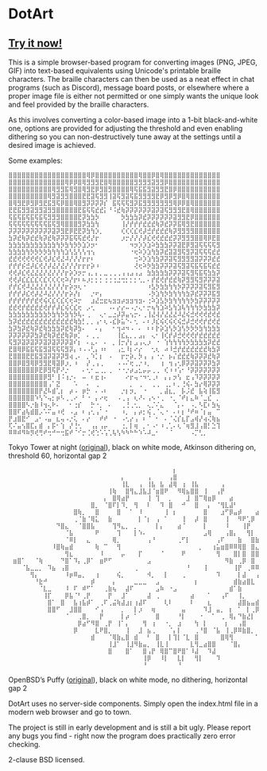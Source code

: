 # DotArt

## [Try it now!](https://albright.pro/dotart)

This is a simple browser-based program for converting images (PNG, JPEG, GIF) into text-based equivalents using Unicode's printable braille characters. The braille characters can then be used as a neat effect in chat programs (such as Discord), message board posts, or elsewhere where a proper image file is either not permitted or one simply wants the unique look and feel provided by the braille characters.

As this involves converting a color-based image into a 1-bit black-and-white one, options are provided for adjusting the threshold and even enabling dithering so you can non-destructively tune away at the settings until a desired image is achieved.

Some examples:

```
⣿⣿⣿⣿⣿⣿⣿⣿⣿⣿⣿⣿⣿⣿⣿⣿⣿⣿⢿⡿⣿⣿⣿⣿⣿⣿⣿⣿⣿⣿⢿⣿⣿⡿⣿⢿⣿⣿⣿⣿⣿⣿⣿⣿⣿⣿⣿⣿⣿
⣿⣿⣿⣿⣿⣿⣿⣿⣿⣿⣿⣿⣿⢿⡿⡿⣿⢿⣻⣻⣻⣟⣿⢿⣿⣿⣿⣿⣿⣻⣻⣻⣻⣽⣻⣻⡿⣿⣿⣿⣿⣿⣿⣿⣿⣿⣿⣿⣿
⣿⣿⣿⣿⣿⣿⣿⣿⣿⣿⢿⣻⣻⣯⢿⣻⣿⢿⣻⣟⡿⣻⣿⣻⣿⣿⣿⣿⢿⢯⣯⣯⣻⣽⣻⣻⣟⣿⡿⣿⣿⣿⣿⣿⣿⣿⣿⣿⣿
⣿⣿⣿⣿⣿⣿⣿⣿⣿⢿⣻⣽⣻⣻⣿⣿⣿⣟⣟⣽⢯⣻⣻⢸⣽⢯⣻⣽⢯⣯⣻⣻⣻⣻⣟⡿⣻⡿⣻⡿⣿⢿⣿⣿⣿⣿⣿⣿⣿
⣿⢿⣻⣟⡿⣻⡿⣻⣟⣯⣻⢯⡿⣿⣿⢿⣿⣻⡽⡽⡽⡽⡎⠀⣯⢯⢯⢯⣻⡽⣯⣻⣻⣻⣻⣻⣻⣻⢿⡿⡿⣿⢿⣿⣿⣿⣿⣿⣿
⣟⣟⣯⣻⣻⣽⣻⣻⣽⣻⣻⣿⣿⣿⣿⣿⣟⣯⢯⢯⣞⣞⡅⠘⠨⣞⢷⡽⡽⡽⡽⡽⡽⣽⡽⣽⢯⣻⣻⣻⣟⣿⢿⣿⣿⣿⣿⣿⣿
⢯⣯⢯⣯⢯⣯⢯⣯⢯⣻⣻⣻⣿⣿⣿⣿⣟⡽⣳⣳⡳⠀⠀⠀⠀⠀⡳⣳⣳⣳⡽⣞⡽⡽⡽⡽⡽⡽⣽⣻⣻⣟⡿⣿⣿⣿⣿⣿⣿
⢯⢯⢯⢯⢯⢯⢯⢯⢯⣯⢯⣻⢿⣿⣿⣿⣻⡽⣳⣳⢳⠀⠀⠀⠀⠀⢸⡜⡞⡞⡞⣞⣞⣞⢷⡽⣞⡽⡽⣯⢿⣻⣟⣿⣿⣿⣿⣿⣿
⡽⡽⡽⡽⡽⡽⡽⡽⡽⡽⣽⡽⣻⣟⡿⣟⣟⡽⣳⢳⡱⡀⠀⠀⠀⠀⢎⢎⢎⣎⢞⡼⣚⡞⣞⣞⣞⢷⡽⣻⣻⣻⣻⣿⣿⣿⣿⣿⣿
⣳⡽⣞⢷⡽⣞⣞⢷⡽⣞⢷⡽⡽⡽⣯⢯⢯⣞⢞⡜⡖⠀⠀⠀⠀⠀⡰⡒⡜⡜⡜⡼⣎⢞⢞⣞⣞⣞⡽⡽⣻⣻⣻⣿⣿⢿⡿⣟⣿
⣳⣳⣳⣳⣳⣳⣳⣳⣳⣳⣳⢳⡳⣳⢳⡳⡳⣱⡱⡲⠂⠀⠀⠀⠀⠀⠀⠀⠲⡲⡱⡱⣱⠵⣳⣳⣳⡽⡽⣽⣟⡿⣻⣽⢯⢯⢯⢯⣻
⣳⣳⣳⣳⢳⡳⡳⡳⡳⣳⢳⢳⢳⣱⢣⣣⢣⢣⢲⢢⠀⠀⠀⠀⠀⠀⠀⠀⠐⢖⠵⡱⣱⢳⣳⡽⣞⣽⣽⣻⢯⣻⡽⣽⢯⢯⢯⣞⣞
⣞⣞⢞⢞⢞⢞⢞⣎⢞⡼⣎⢞⣜⠼⡜⡜⡜⡖⡖⠆⠀⠀⠀⠀⠀⠀⠀⠀⠀⢒⠵⡱⣱⢳⣳⡽⡽⣽⢯⣻⣻⣻⣻⣽⡽⡽⡽⣞⣞
⡞⡞⡞⡮⣚⡼⣎⢞⡜⡼⣜⡜⣜⡜⡜⡜⡖⡖⡖⡵⠰⠀⠀⠀⠀⠀⠀⠀⠀⢜⢖⠵⡳⣳⣳⡽⡽⡽⣽⢯⣻⣽⢯⣯⢯⣯⢯⣞⣞
⢞⢞⡼⣎⢞⣜⣜⣜⡜⣜⡜⡜⡜⡖⡵⡱⡲⡒⢠⡀⡄⡀⣀⢀⢀⢀⢠⢠⣠⢠⣠⠀⣳⣳⣳⣳⣳⡽⡽⡽⣽⢯⣻⢯⣯⢯⣳⣳⡽
⢞⢞⡼⣎⣎⣎⣎⢎⣎⢎⢎⢎⢖⠵⡜⡖⠆⠦⡰⡂⡂⡂⢐⢐⢐⣐⢒⡂⡂⡂⢂⡀⠄⡞⣞⢞⡞⣞⣞⢷⡽⣻⣻⢯⣻⡽⡽⡽⣽
⡞⡞⣎⢞⠼⣜⣜⣜⡜⣜⡜⡜⡜⡖⡵⡲⢆⠐⠀⠀⠀⠀⠀⠀⠀⠀⠀⠀⠀⠀⠀⠀⠰⣣⡳⣳⣳⢳⢳⡳⡽⡽⡽⡽⣽⢯⣻⣯⣻
⡞⡞⡞⡼⣎⢞⡼⣜⠼⣜⡜⡜⡜⡖⡵⡜⡆⠀⠀⡐⠖⡄⠀⠀⠀⠀⠀⠀⠀⠀⠀⠀⠠⡳⣱⢳⡳⣳⢳⢳⢳⣳⡽⣞⡽⡽⡽⣯⣻
⡞⡞⡞⡞⡞⡞⣞⢞⢮⢎⣎⢎⣎⢎⢖⠵⡒⠀⠀⣰⣜⣒⣖⢦⣲⣲⡴⣲⣲⢲⣲⠄⢐⠵⣱⣣⡳⣳⢳⢳⢳⢳⡳⣳⡽⡽⡽⡽⡽
⣞⣞⢞⡞⣞⣞⣞⣞⢞⡞⡞⡼⣎⢮⢎⣎⢖⠀⡠⢂⠀⠀⠀⠠⠄⡔⡔⠤⠠⡐⢄⠂⡒⢦⢳⣱⠵⣣⢳⣱⢧⢳⢳⢳⡳⣳⣳⣳⡽
⣳⣳⣳⣳⣳⣳⣳⣳⣳⡳⣳⢳⡳⣳⢳⡳⢧⠄⢀⠀⠀⢄⠂⣀⣐⡼⡽⣤⢢⡒⠄⢀⢸⣜⢼⡜⣜⣜⣜⠼⣜⢮⣚⢞⢞⢞⣞⢞⣞
⣳⡽⣞⣞⣞⣞⣞⣞⣞⣞⣞⣞⣞⣞⣞⢷⣳⡃⡀⡀⢠⠂⢆⠠⣎⡷⣥⠑⠄⢂⠀⠄⠆⡸⣎⢮⢎⢮⢎⢮⣚⡼⣚⢞⢞⡞⣞⢞⣞
⣳⡽⣳⡽⣞⢷⡽⣞⢷⣳⣳⣳⡽⣞⢷⡽⣳⠄⠀⠀⠄⡄⠀⠀⠂⢲⠴⠲⠠⠀⠄⠀⠆⠆⡗⡵⣱⢣⡳⣱⢣⡳⡳⡳⣳⢳⣳⣳⣳
⡽⡽⡽⡽⡽⡽⣳⡽⣞⢷⡽⣞⣞⢷⡽⡶⡁⠀⠄⢀⢀⠀⠀⠀⠀⢸⣎⣄⡀⡀⣠⡄⠀⢄⠂⢸⢎⡞⡼⣚⢞⢞⢞⡞⣞⣞⣞⣞⣞
⢯⣻⡽⣽⡽⣽⡽⡽⣽⡽⣽⡽⡽⡽⣽⠎⡆⠀⠄⣄⠄⠀⠄⠀⡀⢸⡒⡜⡆⣠⢠⢄⡰⠀⠐⠀⢱⢳⢳⢳⢳⡳⣳⣳⣳⣳⡽⣞⣞
⣟⣿⢿⡿⣯⣯⢯⣯⣻⣽⢯⢯⢯⣻⡽⡄⠰⠠⠠⢃⡄⠰⠆⠀⠀⢠⣂⠸⡆⠔⡔⠀⠀⢂⢆⠀⠴⠸⣚⡞⣞⣞⣞⣞⣞⣞⢷⣳⡽
⣟⣿⣿⣿⣟⣟⣯⣻⣽⡽⣽⡽⡽⣻⢴⢀⠄⠀⡀⠱⡁⡆⠀⠠⠀⠀⡖⡒⡵⡀⡳⢠⠀⡄⠐⡐⠀⡦⡌⣞⣞⣞⢷⡽⡽⡽⣞⢷⡽
⣿⣿⡿⣿⣻⢿⡿⣻⣻⣟⢿⣽⡿⡰⡀⠰⠀⠀⡜⢀⢠⢀⠀⠀⠀⠠⠠⠌⢖⢀⡐⠰⡀⠀⠀⢰⠀⢲⢠⢂⡿⡽⡽⣽⡽⡽⡽⣳⡽
⣿⣿⣿⣿⣿⣿⡿⣟⡿⣻⢯⡟⠜⡐⠀⠀⠀⠄⢂⠂⣀⢀⡀⢀⠀⠐⠐⡐⡴⣠⣂⡤⡤⢀⢀⠀⢎⠰⠰⢡⠂⠘⡽⡽⡽⡽⡽⡽⡽
⣿⣿⣿⣿⣿⣿⣿⣿⡿⣻⠃⢸⠨⢰⡐⠄⠀⠤⠀⠆⣖⢰⠄⠀⠀⠀⠀⠔⡖⢤⠐⠲⢂⢀⠆⠀⡄⡄⡲⢣⠀⣖⢠⠹⡽⡽⡽⡽⡽
⣿⣿⣿⣿⣿⣿⣿⣿⣿⢠⠁⣝⠀⠀⠀⠡⠀⠀⠄⠀⢀⠀⠀⠀⠀⠀⠀⠀⡀⠀⢀⠀⠀⢀⢀⠀⢀⡀⠆⡀⢘⢮⠄⣳⡔⢿⡽⡽⡽
⣿⣿⣿⣿⣿⣿⣿⡟⣜⠧⣾⢁⡆⠀⡴⠠⠀⡶⡓⠀⠄⠠⠆⠀⠀⠀⡐⡆⡲⡀⠀⠐⠀⠀⠀⡀⣼⣆⡀⠀⡧⡨⣞⠀⣧⢵⢸⣯⣻
⣿⣿⣿⣿⣿⣿⠱⢣⠑⢤⡂⡶⠣⢀⢀⠔⠀⠃⠐⠀⡄⠔⢖⠀⠀⠠⢀⢠⠀⢆⠜⠄⢠⠢⠐⢀⠀⠐⡀⠈⠞⡆⣄⠷⠈⣀⣎⠀⡀
⣿⣿⣿⣿⠣⡐⣷⠸⢲⢄⠗⠄⠀⠀⠂⢐⡎⠀⠀⡓⠐⡀⠀⠄⠀⠀⢀⢘⢀⢂⡀⠀⢄⡈⠌⣄⠀⠀⠈⡄⠄⠀⠠⡀⠣⣏⠆⣳⢦
⣿⣿⠏⣴⢧⣾⣿⡠⠡⠍⣤⠰⢞⠀⠠⣠⠀⠆⢠⢂⢠⠁⠐⠀⠀⠀⠰⡀⠀⡄⡴⡂⢮⢀⠈⢄⠐⠀⠄⠆⡆⠘⠞⠶⠈⡆⣤⠀⠉
⡟⣰⣿⣟⠊⠀⣠⠂⠠⣤⠀⣆⢤⠠⡐⢅⠀⠄⡔⠀⠀⠞⠞⠀⠐⠀⠠⢂⡔⢠⠀⠆⠈⠀⠂⠀⠄⠈⢌⡎⣆⡏⣠⢾⡜⢴⢌⢷⣦
⢏⠌⣤⢢⣿⣏⡄⣾⠀⡄⡯⠂⢱⠀⡜⢘⢂⠀⠀⢠⡄⢠⡤⠀⠀⠀⢐⡀⡇⢶⠀⡀⠂⠠⠂⠰⢀⢁⠄⢆⠈⢶⣻⣸⢠⣿⡃⣑⢹
⠿⠿⠾⠻⠷⡻⢞⢛⠞⢒⠚⠒⢒⣯⠞⠈⠊⡒⢈⢞⢑⠡⢡⢁⢧⢣⠳⠳⠓⠓⠱⠡⠼⣀⠂⠀⠀⠈⠀⠀⠀⠀⠠⡉⢃⡀⠀⠀⠀
```

Tokyo Tower at night ([original](https://www.flickr.com/photos/nknh/452345990/in/photolist-FYoGN-mPj5MR-5wmNmD-p9eACs-8VDmsr-ox32k7-fhgz7o-7U9dMv-7hKgvE-27EYZ8h-7hFiJZ-8hQUqE-6ShWFF-7hFhor-5RteRm-6XEwkF-8fmbYZ-4ZAJ8j-ox3bgH-mPkPWf-pmmwvi-fNpMw3-mPj7Ut-bnrNfe-5heDhk-mPj6sF-6c1K2H-8ja5ap-8U7xn5-EjS5W9-8npmhv-o7ivtU-a23eeY-LxLbS-7U9dQ2-7hFg6i-26wzaSr-4Z7dVk-e19gVS-54QBnm-nPCUJs-afvnm-QNrFQQ-7hFiin-63ZvV4-7hFhbe-LxLbQ-m4xFg-5vQb5R-7hKcRG)), black on white mode, Atkinson dithering on, threshold 60, horizontal gap 2

```
⠀⠀⠀⠀⠀⠀⠀⠀⠀⠀⠀⠀⠀⠀⠀⠀⠀⠀⠀⠀⠀⠀⠀⠀⠀⠀⠀⠀⠀⠀⠀⠀⠀⠀⠀⠀⠀⠀⡆⠀⠀⠀⠀⠀⠀⠀⠀⠀⠀⠀⠀⠀⠀⠀⠀⠀⠀⠀⠀⠀⠀⠀⠀⠀⠀⠀⠀
⠀⠀⠀⠀⠀⠀⠀⠀⠀⠀⠀⠀⠀⠀⠀⠀⠀⠀⠀⠀⠀⠀⠀⠀⠀⠀⡄⠀⠀⠀⠀⠀⢠⠀⠀⠀⠀⢠⣿⠀⠀⠀⠀⠀⠀⠀⠀⠀⠀⠀⠀⠀⠀⠀⠀⠀⠀⠀⠀⠀⠀⠀⠀⠀⠀⠀⠀
⠀⠀⠀⠀⠀⠀⠀⠀⠀⠀⠀⠀⠀⠀⠀⠀⠀⠀⠀⠀⠀⠀⠀⠀⠀⠀⢸⣇⠀⠀⢠⠀⢸⣧⠀⣧⠀⣼⢿⠀⢰⠀⢸⣧⠀⠀⠀⠀⠀⢠⠀⠀⠀⠀⠀⠀⠀⠀⠀⠀⠀⠀⠀⠀⠀⠀⠀
⠀⠀⠀⠀⠀⠀⠀⠀⠀⠀⠀⠀⠀⠀⠀⠀⠀⠀⠀⠀⠀⠀⠀⢸⢷⠀⠀⣿⢻⣄⣸⣧⣸⠈⣶⣿⠟⠀⠀⠻⢿⣦⣿⣿⠀⢸⠀⠀⢠⡟⠀⠀⠀⠀⠀⠀⠀⠀⠀⠀⠀⠀⠀⠀⠀⠀⠀
⠀⠀⠀⠀⠀⠀⠀⠀⠀⠀⠀⠀⠀⠀⠀⠀⠀⠀⠀⠀⠀⠀⡄⠀⣿⢿⣴⡟⠀⠀⠀⠀⢸⠀⢹⠀⠀⡀⠀⠀⠀⣸⠀⣿⠉⢿⣶⡿⠀⠀⠀⣴⠀⠀⠀⠀⠀⠀⠀⠀⠀⠀⠀⠀⠀⠀⠀
⠀⠀⠀⠀⠀⠀⠀⠀⠀⠀⠀⠀⠀⠀⠀⠀⠀⠀⠀⣿⡀⠀⠈⣿⠏⡇⠹⡀⠀⢻⠀⠀⠇⠀⠀⠹⠀⣿⠀⠀⠚⠀⠀⣿⠀⠀⡄⠀⠈⢻⣇⣼⠃⠀⠀⠀⠀⠀⠀⠀⠀⠀⠀⠀⠀⠀⠀
⠀⠀⠀⠀⠀⠀⠀⠀⠀⠀⠀⠀⠀⠀⠀⣿⢷⡀⠀⠀⣿⠀⠀⠀⠀⣿⠀⠀⠁⠀⠸⠀⠀⠀⠀⠀⢸⠀⡆⠀⠀⠀⠀⠀⠀⣿⠀⠀⠀⣰⠋⡿⣤⡾⠀⠀⠀⣴⠏⠀⠀⠀⠀⠀⠀⠀⠀
⠀⠀⠀⠀⠀⠀⠀⠀⠀⠀⠀⠀⠀⠀⠀⢀⠈⣷⠈⢿⣅⠀⠀⣷⠀⠀⠀⠀⠀⠀⡇⠈⡆⠀⢠⠀⠁⠀⠀⠀⢸⠀⠀⡼⠀⣿⠀⠀⠀⠀⢸⠀⠀⠻⠟⢁⡿⠀⠀⠀⠀⠀⠀⠀⠀⠀⠀
⠀⠀⠀⠀⠀⠀⠀⠀⠀⠀⠀⠙⣿⣄⠀⠀⠈⣿⣿⣧⠀⠀⠀⠀⢹⠻⣄⡀⠀⡀⠀⠀⠀⠀⡇⡄⠀⠀⠀⣴⠈⠀⠀⠀⠀⡇⠀⠀⠀⠀⠸⠀⠀⠀⢸⡟⠀⠀⡀⠀⠀⠀⠀⠀⠀⠀⠀
⠀⠀⠀⠀⠀⠀⠀⠀⠀⠀⠀⠀⠀⠈⣧⠀⠀⠀⠀⠀⠟⠀⠀⠀⠀⢹⠀⠀⠀⡇⠱⠄⠀⠀⠀⠀⠀⠀⠀⠀⠀⠀⠀⠀⠀⣠⢿⠀⠀⠀⢠⣿⡄⠀⠀⢻⡇⠀⠀⠀⠀⠀⠀⠀⠀⠀⠀
⠀⠀⠀⠀⠀⠀⠀⠀⠀⠀⠀⠀⠀⠈⠿⡇⠀⠀⣄⠀⠀⠀⠀⠀⢿⡀⠀⠀⠀⠀⠀⠀⢠⠘⠀⠀⠀⠀⠀⢀⠋⡇⠀⠀⠀⠀⠀⠀⢠⠏⠀⠀⠀⣷⠀⠀⣿⣷⠀⠀⠀⠀⠀⠀⠀⠀⠀
⠀⠀⠀⠀⠀⠀⠀⠀⠀⠀⠸⣿⢷⣤⣾⠀⠀⠀⠀⠀⢷⠀⠉⠀⠀⢻⠀⠀⠀⠀⠀⠀⠀⠀⠀⠀⠀⠀⠀⠀⠀⠀⠀⠀⡀⠀⠀⢰⣥⣶⣿⠿⠿⢿⣿⠀⣿⣄⣹⡀⠀⠀⠀⠀⠀⠀⠀
⠀⠀⠀⠀⠀⠀⠀⠀⠀⠀⠀⠀⠀⢻⣆⠀⠀⠀⠀⠀⠀⠸⠀⠀⠀⠀⡤⠀⠀⠀⡏⠀⠀⠀⠀⠈⠀⠀⠀⠀⠟⠀⠀⠀⠀⠀⠀⠀⢻⠀⠀⠀⣿⡇⣿⠀⣿⣿⢻⠀⠀⠀⠀⠀⠀⠀⠀
⠀⣶⣿⠁⠀⠀⠈⢷⠀⠀⠀⠀⠙⣿⠁⠹⡄⢀⡿⠁⠀⣶⠟⠋⠀⠀⠀⠀⠀⠀⠀⠀⣠⠀⠀⠀⠀⠀⠀⠀⠀⠀⠀⠀⠀⠀⠀⠀⠀⠀⠻⣷⠀⢀⡿⠀⣿⠀⣿⣿⠀⠀⠀⠀⠀⠀⠀
⠀⠀⠀⠈⣧⣀⣀⡀⠀⠹⣦⠀⢠⣿⠀⠀⠀⠀⠀⠀⠀⠀⠀⠀⠀⠀⠀⠀⠀⢀⠀⠀⠀⠀⠀⠀⠀⠀⠀⠀⠀⠘⠀⠀⠀⢸⠀⠀⠀⠀⠀⠀⢸⡟⠀⢀⠿⠿⣷⡀⣿⠀⠀⠀⠀⠀⠀
⠀⠀⠀⠀⠀⢻⡄⠀⠀⠀⠀⠀⠀⠸⡶⠿⣤⡀⠀⠀⢰⠀⠀⠀⠀⢮⡀⠀⠀⠀⠀⠀⠺⡀⠀⠀⡇⠀⠀⠀⢀⠀⠀⠀⠀⠀⠀⠀⠹⠀⠀⠀⠀⡇⣼⠀⠀⢠⠀⢸⠀⣿⠀⠀⠀⠀⠀
⠀⠀⠀⠀⠀⠀⠘⣗⠚⠀⠀⠀⠀⠀⠀⠀⠀⠀⠀⡾⠀⠀⠀⠀⡄⠀⠀⠀⠀⣀⣀⣀⠀⠀⣠⠀⠀⠀⠀⠀⠀⠀⠀⡆⠀⠀⠀⠀⠀⠀⠀⠀⣾⣷⣴⣿⣇⠀⣰⠇⠀⣿⣤⡀⠀⠀⠀
⠀⠀⠀⠀⠀⠀⠀⠈⣇⣀⠀⠀⠀⠸⠀⠏⠀⠾⠋⠁⠀⠀⢀⣷⢦⠀⠀⣼⠏⠀⠀⠀⠀⠀⣠⠷⠀⠐⣠⠀⠀⠀⠀⠀⠀⠀⠀⠀⠀⠀⠀⣾⠁⣷⠀⠀⠀⠀⠘⡆⠀⣿⠀⢹⠀⠀⠀
⠀⠀⠀⠀⠀⠀⠀⠀⢸⡏⠀⠀⠀⡿⣧⠈⠃⢀⡟⠀⠀⠀⠀⡟⠀⠀⣸⠁⠀⠀⠀⠀⣼⠀⢀⠀⠀⠀⠀⠀⠀⠀⣴⠀⠀⠀⠁⠀⠀⢠⠏⠀⠀⢸⡀⠀⠀⠀⢀⡇⣸⡇⠀⡖⠈⣿⠃
⠀⠀⠀⠀⠀⠀⠀⠀⠀⣿⠁⠀⣿⠀⠀⣧⢰⣧⡾⠁⠀⢀⠏⢀⣬⢷⣼⣰⡆⢰⣼⠏⠀⠀⠀⠀⢇⠇⠀⠀⠀⠀⠇⠀⠀⠀⣆⠀⠀⠀⠀⠀⠀⣼⣿⣦⣤⣾⢋⡿⠀⠀⠀⠀⠀⠀⠀
⠀⠀⠀⠀⠀⠀⠀⠀⠀⣿⣿⠋⠀⠀⣸⣿⣿⠀⠀⠀⠊⢠⠀⠀⠀⠀⡀⠀⠀⡇⡰⠀⠀⢶⠀⠀⠀⠀⠀⠀⣤⠀⠀⠀⠀⠹⣸⠀⣤⡀⠀⡆⠀⠁⠀⡇⢀⡿⠀⠀⠀⠀⠀⠀⠀⠀⠀
⠀⠀⠀⠀⠀⠀⠀⠀⠀⠀⠀⠀⠀⠈⠀⠀⢀⣿⡀⠀⠀⡟⠀⠀⠀⠀⡇⡴⠀⠁⠀⠀⠀⠀⣿⠀⠀⠀⠀⠘⡇⠀⠀⠀⠐⠀⠀⠁⠀⢀⠀⢿⡄⠙⣷⣜⡇⠀⢷⠀⠀⠀⠀⠀⠀⠀⠀
⠀⠀⠀⠀⠀⠀⠀⠀⠀⠀⠀⠀⠀⠀⠀⠀⡿⣴⠋⠻⣿⠀⢀⡟⠀⢸⠁⡄⠀⠀⠀⢻⠀⢰⠀⠀⠐⡀⠀⣰⠀⠀⠀⢳⠀⡇⠀⠀⠀⠀⡆⠀⠀⢠⣿⠀⠀⠀⠀⠀⠀⠀⠀⠀⠀⠀⠀
⠀⠀⠀⠀⠀⠀⠀⠀⠀⠀⠀⠀⠀⠀⠀⡿⠀⠀⠀⠀⣇⠟⣿⡀⠀⠀⠀⢸⠀⠀⣸⠀⣦⢀⠀⠀⠀⠈⡄⡇⠀⠀⠀⢀⠘⣿⠀⠈⣧⠀⢸⢀⡿⠿⣷⣿⡀⠀⠀⠀⠀⠀⠀⠀⠀⠀⠀
⠀⠀⠀⠀⠀⠀⠀⠀⠀⠀⠀⠀⠀⠀⠀⠀⠀⠀⠀⣾⠀⠀⠀⠈⢿⣷⣄⣿⠀⣾⠀⠀⠃⠀⣿⠀⠀⡇⢹⡇⠈⣇⠀⣿⠀⠀⠀⠀⠀⣿⢿⢻⠀⠀⠀⠀⠀⠁⠀⠀⠀⠀⠀⠀⠀⠀⠀
⠀⠀⠀⠀⠀⠀⠀⠀⠀⠀⠀⠀⠀⠀⠀⠀⠀⠀⠀⠀⠀⠀⠀⢸⣸⠁⠀⢸⣸⠻⣷⣤⡀⠀⢸⣇⢸⠀⠀⠀⠀⠀⣇⢻⣀⣴⣿⣿⠀⠀⠀⠈⣿⡄⠀⠀⠀⠀⠀⠀⠀⠀⠀⠀⠀⠀⠀
⠀⠀⠀⠀⠀⠀⠀⠀⠀⠀⠀⠀⠀⠀⠀⠀⠀⠀⠀⠀⠀⠀⠀⣿⠀⠀⠀⣿⠁⠀⠀⣿⢠⡟⠀⢿⣿⠉⣿⠟⣿⠁⠸⣼⠀⠀⠹⣼⠀⠀⠀⠀⠀⠀⠀⠀⠀⠀⠀⠀⠀⠀⠀⠀⠀⠀⠀
⠀⠀⠀⠀⠀⠀⠀⠀⠀⠀⠀⠀⠀⠀⠀⠀⠀⠀⠀⠀⠀⠀⠀⠀⠀⠀⠀⠀⠀⠀⠀⢸⡿⠀⠀⠸⡇⠀⠀⣇⡇⠀⠀⢻⡇⠀⠀⠀⠹⠀⠀⠀⠀⠀⠀⠀⠀⠀⠀⠀⠀⠀⠀⠀⠀⠀⠀
⠀⠀⠀⠀⠀⠀⠀⠀⠀⠀⠀⠀⠀⠀⠀⠀⠀⠀⠀⠀⠀⠀⠀⠀⠀⠀⠀⠀⠀⠀⠀⠘⠀⠀⠀⠀⠀⠀⠀⠘⠀⠀⠀⠀⠀⠀⠀⠀⠀⠀⠀⠀⠀⠀⠀⠀⠀⠀⠀⠀⠀⠀⠀⠀⠀⠀⠀
```
OpenBSD’s Puffy ([original](http://www.openbsd.org/art4.html)), black on white mode, no dithering, horizontal gap 2

DotArt uses no server-side components. Simply open the index.html file in a modern web browser and go to town.

The project is still in early development and is still a bit ugly. Please report any bugs you find - right now the program does practically zero error checking.

2-clause BSD licensed.
